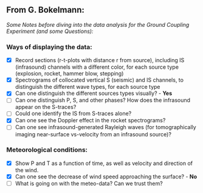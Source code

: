 ## From G. Bokelmann:

_Some Notes before diving into the data analysis for the Ground Coupling Experiment (and some Questions):_

### Ways of displaying the data:
- [x] Record sections (r-t-plots with distance r from source), including IS (infrasound) channels with a different color, for each source type (explosion, rocket, hammer blow, stepping)
- [x] Spectrograms of collocated vertical S (seismic) and IS channels, to distinguish the different wave types, for each source type
- [x] Can one distinguish the different sources types visually? - **Yes**
- [ ] Can one distinguish P, S, and other phases? How does the infrasound appear on the S-traces?
- [ ] Could one identify the IS from S-traces alone?
- [x] Can one see the Doppler effect in the rocket spectrograms?
- [ ] Can one see infrasound-generated Rayleigh waves (for tomographically imaging near-surface vs-velocity from an infrasound source)?

### Meteorological conditions:
- [x] Show P and T as a function of time, as well as velocity and direction of the wind.
- [x] Can one see the decrease of wind speed approaching the surface? - **No**
- [ ] What is going on with the meteo-data? Can we trust them?
